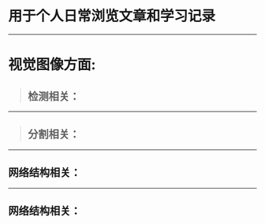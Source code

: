 
# 用于个人日常浏览文章和学习记录
---------

# 视觉图像方面:

> ## **检测相关：**
************************
> ## **分割相关：**
************************
## **网络结构相关：**
************************
## **网络结构相关：**
